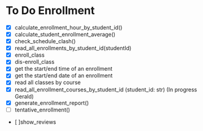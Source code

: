 # To Do Enrollment 

- [X] calculate_enrollment_hour_by_student_id() 
- [x] calculate_student_enrollment_average() 
- [X] check_schedule_clash()
- [X] read_all_enrollments_by_student_id(studentId) 
- [X] enroll_class
- [X] dis-enroll_class
- [x] get the start/end time of an enrollment
- [X] get the start/end date of an enrollment
- [x] read all classes by course
- [x] read_all_enrollment_courses_by_student_id (student_id: str)  (In progress Gerald)
- [X] generate_enrollment_report()
- [ ] tentative_enrollment()
- [ ]show_reviews    
